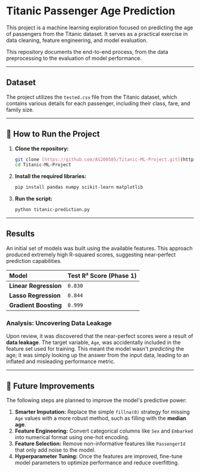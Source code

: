 # Titanic Passenger Age Prediction

This project is a machine learning exploration focused on predicting the age of passengers from the Titanic dataset. It serves as a practical exercise in data cleaning, feature engineering, and model evaluation.

This repository documents the end-to-end process, from the data preprocessing to the evaluation of model performance.

---

## Dataset

The project utilizes the `tested.csv` file from the Titanic dataset, which contains various details for each passenger, including their class, fare, and family size.

---

## 🔧 How to Run the Project

1.  **Clone the repository:**
    ```bash
    git clone [https://github.com/AS200585/Titanic-ML-Project.git](https://github.com/AS200585/Titanic-ML-Project.git)
    cd Titanic-ML-Project
    ```

2.  **Install the required libraries:**
    ```bash
    pip install pandas numpy scikit-learn matplotlib
    ```

3.  **Run the script:**
    ```bash
    python titanic-prediction.py
    ```

---

## Results

An initial set of models was built using the available features. This approach produced extremely high R-squared scores, suggesting near-perfect prediction capabilities.

| Model | Test R² Score (Phase 1) |
| :--- | :--- |
| **Linear Regression** | `0.830` |
| **Lasso Regression** | `0.844` |
| **Gradient Boosting** | `0.999` |

### Analysis: Uncovering Data Leakage

Upon review, it was discovered that the near-perfect scores were a result of **data leakage**. The target variable, `Age`, was accidentally included in the feature set used for training. This meant the model wasn't *predicting* the age; it was simply looking up the answer from the input data, leading to an inflated and misleading performance metric.

---

## 🚀 Future Improvements

The following steps are planned to improve the model's predictive power:

1.  **Smarter Imputation:** Replace the simple `fillna(0)` strategy for missing `Age` values with a more robust method, such as filling with the **median age**.
2.  **Feature Engineering:** Convert categorical columns like `Sex` and `Embarked` into numerical format using one-hot encoding.
3.  **Feature Selection:** Remove non-informative features like `PassengerId` that only add noise to the model.
4.  **Hyperparameter Tuning:** Once the features are improved, fine-tune model parameters to optimize performance and reduce overfitting.

